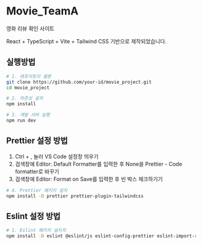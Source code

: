 # Movie_TeamA

영화 리뷰 확인 사이트

React + TypeScript + Vite + Tailwind CSS 기반으로 제작되었습니다.

## 실행방법

```bash
# 1. 레포지토리 클론
git clone https://github.com/your-id/movie_project.git
cd movie_project

# 2. 의존성 설치
npm install

# 3. 개발 서버 실행
npm run dev
```

## Prettier 설정 방법

1. Ctrl + , 눌러 VS Code 설정창 띄우기
2. 검색창에 Editor: Default Formatter를 입력한 후 None을 Prettier - Code formatter로 바꾸기
3. 검색창에 Editor: Format on Save를 입력한 후 빈 박스 체크하기기

```bash
# 4. Prettier 패키지 설치
npm install -D prettier prettier-plugin-tailwindcss
```

## Eslint 설정 방법

```bash
# 1. Eslint 패키지 설치치
npm install -D eslint @eslint/js eslint-config-prettier eslint-import-resolver-node eslint-plugin-import eslint-plugin-jsx-a11y eslint-plugin-prettier eslint-plugin-react eslint-plugin-react-hooks eslint-plugin-react-refresh eslint-plugin-tailwindcss prettier typescript-eslint
```
